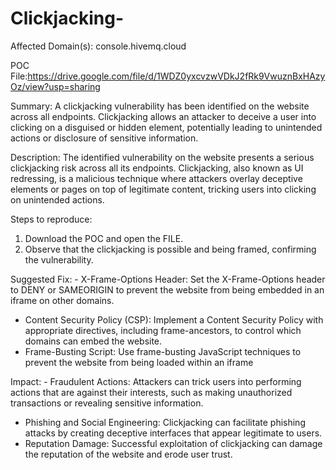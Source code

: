 # Clickjacking-

Affected Domain(s): console.hivemq.cloud

POC File:https://drive.google.com/file/d/1WDZ0yxcvzwVDkJ2fRk9VwuznBxHAzyOz/view?usp=sharing


Summary: A clickjacking vulnerability has been identified on the website across all endpoints. Clickjacking allows an attacker to deceive a user into clicking on a disguised or hidden element, potentially leading to unintended actions or disclosure of sensitive information.

Description: The identified vulnerability on the website presents a serious clickjacking risk across all its endpoints. Clickjacking, also known as UI redressing, is a malicious technique where attackers overlay deceptive elements or pages on top of legitimate content, tricking users into clicking on unintended actions.

Steps to reproduce: 
1. Download the POC and open the FILE.
 2. Observe that the clickjacking is possible and being framed, confirming the vulnerability.







Suggested Fix: - X-Frame-Options Header: Set the X-Frame-Options header to DENY or SAMEORIGIN to prevent the website from being embedded in an iframe on other domains.
 - Content Security Policy (CSP): Implement a Content Security Policy with appropriate directives, including frame-ancestors, to control which domains can embed the website.
 - Frame-Busting Script: Use frame-busting JavaScript techniques to prevent the website from being loaded within an iframe


Impact: - Fraudulent Actions: Attackers can trick users into performing actions that are against their interests, such as making unauthorized transactions or revealing sensitive information.
 - Phishing and Social Engineering: Clickjacking can facilitate phishing attacks by creating deceptive interfaces that appear legitimate to users. 
- Reputation Damage: Successful exploitation of clickjacking can damage the reputation of the website and erode user trust.
